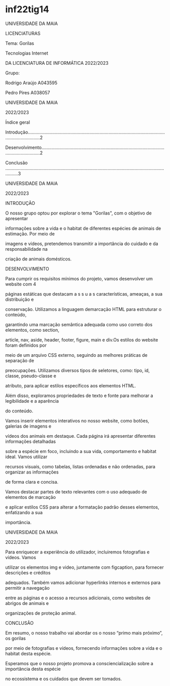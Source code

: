 # inf22tig14

UNIVERSIDADE DA MAIA

LICENCIATURAS

Tema: Gorilas

Tecnologias Internet

DA LICENCIATURA DE INFORMÁTICA 2022/2023

Grupo:

Rodrigo Araújo A043595

Pedro Pires A038057

UNIVERSIDADE DA MAIA

2022/2023

Índice geral

Introdução......................................................................................................................................2

Desenvolvimento...........................................................................................................................2

Conclusão ......................................................................................................................................3

UNIVERSIDADE DA MAIA

2022/2023

INTRODUÇÃO

O nosso grupo optou por explorar o tema "Gorilas", com o objetivo de apresentar

informações sobre a vida e o habitat de diferentes espécies de animais de estimação. Por meio de

imagens e vídeos, pretendemos transmitir a importância do cuidado e da responsabilidade na

criação de animais domésticos.

DESENVOLVIMENTO

Para cumprir os requisitos mínimos do projeto, vamos desenvolver um website com 4

páginas estáticas que destacam a s s u a s características, ameaças, a sua distribuição e

conservação. Utilizamos a linguagem demarcação HTML para estruturar o conteúdo,

garantindo uma marcação semântica adequada como uso correto dos elementos, como section,

article, nav, aside, header, footer, figure, main e div.Os estilos do website foram definidos por

meio de um arquivo CSS externo, seguindo as melhores práticas de separação de

preocupações. Utilizamos diversos tipos de seletores, como: tipo, id, classe, pseudo-classe e

atributo, para aplicar estilos específicos aos elementos HTML.

Além disso, exploramos propriedades de texto e fonte para melhorar a legibilidade e a aparência

do conteúdo.

Vamos inserir elementos interativos no nosso website, como botões, galerias de imagens e

vídeos dos animais em destaque. Cada página irá apresentar diferentes informações detalhadas

sobre a espécie em foco, incluindo a sua vida, comportamento e habitat ideal. Vamos utilizar

recursos visuais, como tabelas, listas ordenadas e não ordenadas, para organizar as informações

de forma clara e concisa.

Vamos destacar partes de texto relevantes com o uso adequado de elementos de marcação

e aplicar estilos CSS para alterar a formatação padrão desses elementos, enfatizando a sua

importância.

UNIVERSIDADE DA MAIA

2022/2023

Para enriquecer a experiência do utilizador, incluiremos fotografias e vídeos. Vamos

utilizar os elementos img e video, juntamente com figcaption, para fornecer descrições e créditos

adequados. Também vamos adicionar hyperlinks internos e externos para permitir a navegação

entre as páginas e o acesso a recursos adicionais, como websites de abrigos de animais e

organizações de proteção animal.

CONCLUSÃO

Em resumo, o nosso trabalho vai abordar os o nosso “primo mais próximo”, os gorilas

por meio de fotografias e vídeos, fornecendo informações sobre a vida e o habitat desta espécie.

Esperamos que o nosso projeto promova a consciencialização sobre a importância desta espécie

no ecossistema e os cuidados que devem ser tomados.
